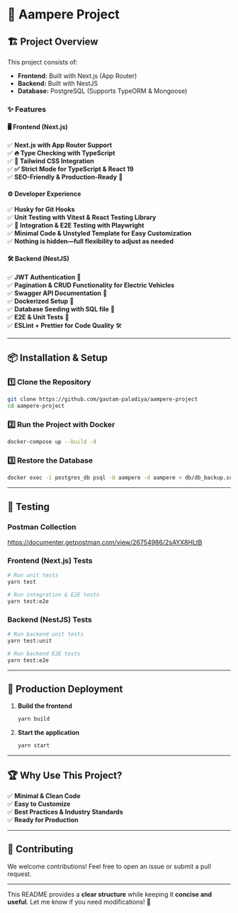 # 🚀 Aampere Project  

## 🏗 **Project Overview**  
This project consists of:  
- **Frontend:** Built with Next.js (App Router)  
- **Backend:** Built with NestJS  
- **Database:** PostgreSQL (Supports TypeORM & Mongoose)  

### **✨ Features**  

#### 🖥 **Frontend (Next.js)**  
✅ **Next.js with App Router Support**  
✅ **🔥 Type Checking with TypeScript**  
✅ **💎 Tailwind CSS Integration**  
✅ **✅ Strict Mode for TypeScript & React 19**  
✅ **SEO-Friendly & Production-Ready** 🚀  

#### ⚙ **Developer Experience**  
✅ **Husky for Git Hooks**  
✅ **Unit Testing with Vitest & React Testing Library**  
✅ **🧪 Integration & E2E Testing with Playwright**  
✅ **Minimal Code & Unstyled Template for Easy Customization**  
✅ **Nothing is hidden—full flexibility to adjust as needed**  

#### 🛠 **Backend (NestJS)**  
✅ **JWT Authentication** 🔐  
✅ **Pagination & CRUD Functionality for Electric Vehicles**  
✅ **Swagger API Documentation** 📄  
✅ **Dockerized Setup** 🐳  
✅ **Database Seeding with SQL file** 📂  
✅ **E2E & Unit Tests** 🧪  
✅ **ESLint + Prettier for Code Quality** 🛠  

---

## 📦 **Installation & Setup**  

### **1️⃣ Clone the Repository**  
```sh
git clone https://github.com/gautam-paladiya/aampere-project
cd aampere-project
```

### **2️⃣ Run the Project with Docker**  
```sh
docker-compose up --build -d
```

### **3️⃣ Restore the Database**  
```sh
docker exec -i postgres_db psql -U aampere -d aampere < db/db_backup.sql
```

---

## 🧪 **Testing**  

### **Postman Collection**  
https://documenter.getpostman.com/view/26754986/2sAYX8HLtB

### **Frontend (Next.js) Tests**  
```sh
# Run unit tests
yarn test

# Run integration & E2E tests
yarn test:e2e
```

### **Backend (NestJS) Tests**  
```sh
# Run backend unit tests
yarn test:unit

# Run backend E2E tests
yarn test:e2e
```

---

## 🚀 **Production Deployment**  
1. **Build the frontend**  
   ```sh
   yarn build
   ```
2. **Start the application**  
   ```sh
   yarn start
   ```

---

## 🏆 **Why Use This Project?**  
✅ **Minimal & Clean Code**  
✅ **Easy to Customize**  
✅ **Best Practices & Industry Standards**  
✅ **Ready for Production**  

---

## 🚀 **Contributing**  
We welcome contributions! Feel free to open an issue or submit a pull request.  

---

This README provides a **clear structure** while keeping it **concise and useful**. Let me know if you need modifications! 🚀